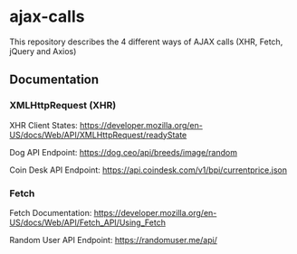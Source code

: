 # ajax-calls
This repository describes the 4 different ways of AJAX calls (XHR, Fetch, jQuery and Axios)

## Documentation

### XMLHttpRequest (XHR)

XHR Client States: https://developer.mozilla.org/en-US/docs/Web/API/XMLHttpRequest/readyState

Dog API Endpoint: https://dog.ceo/api/breeds/image/random

Coin Desk API Endpoint: https://api.coindesk.com/v1/bpi/currentprice.json

### Fetch

Fetch Documentation: https://developer.mozilla.org/en-US/docs/Web/API/Fetch_API/Using_Fetch

Random User API Endpoint: https://randomuser.me/api/